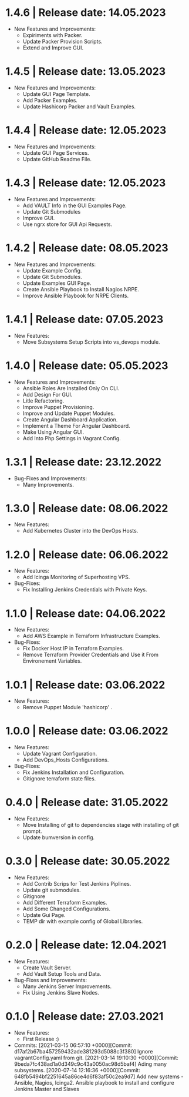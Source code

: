 1.4.6	|	Release date: **14.05.2023**
============================================
* New Features and Improvements:
  - Expiriments with Packer.
  - Update Packer Provision Scripts.
  - Extend and Improve GUI.


1.4.5	|	Release date: **13.05.2023**
============================================
* New Features and Improvements:
  - Update GUI Page Template.
  - Add Packer Examples.
  - Update Hashicorp Packer and Vault Examples.


1.4.4	|	Release date: **12.05.2023**
============================================
* New Features and Improvements:
  - Update GUI Page Services.
  - Update GitHub Readme File.


1.4.3	|	Release date: **12.05.2023**
============================================
* New Features and Improvements:
  - Add VAULT Info in the GUI Examples Page.
  - Update Git Submodules
  - Improve GUI.
  - Use ngrx store for GUI Api Requests.


1.4.2	|	Release date: **08.05.2023**
============================================
* New Features and Improvements:
  - Update Example Config.
  - Update Git Submodules.
  - Update Examples GUI Page.
  - Create Ansible Playbook to Install Nagios NRPE.
  - Improve Ansible Playbook for NRPE Clients.


1.4.1	|	Release date: **07.05.2023**
============================================
* New Features:
  - Move Subsystems Setup Scripts into vs_devops module.


1.4.0	|	Release date: **05.05.2023**
============================================
* New Features and Improvements:
  - Ansible Roles Are Installed Only On CLI.
  - Add Design For GUI.
  - Litle Refactoring.
  - Improve Puppet Provisioning.
  - Improve and Update Puppet Modules.
  - Create Angular Dashboard Application.
  - Implement a Theme For Angular Dashboard.
  - Make Using Angular GUI.
  - Add Into Php Settings in Vagrant Config.


1.3.1	|	Release date: **23.12.2022**
============================================
* Bug-Fixes and Improvements:
  - Many Improvements.


1.3.0	|	Release date: **08.06.2022**
============================================
* New Features:
  - Add Kubernetes Cluster into the DevOps Hosts.


1.2.0	|	Release date: **06.06.2022**
============================================
* New Features:
  - Add Icinga Monitoring of Superhosting VPS.
* Bug-Fixes:
  - Fix Installing Jenkins Credentials with Private Keys.


1.1.0	|	Release date: **04.06.2022**
============================================
* New Features:
  - Add AWS Example in Terraform Infrastructure Examples.
* Bug-Fixes:
  - Fix Docker Host IP in Terraforn Examples.
  - Remove Terraform Provider Credentials and Use it From Environement Variables.


1.0.1	|	Release date: **03.06.2022**
============================================
* New Features:
  - Remove Puppet Module 'hashicorp' .


1.0.0	|	Release date: **03.06.2022**
============================================
* New Features:
  - Update Vagrant Configuration.
  - Add DevOps_Hosts Configurations.
* Bug-Fixes:
  - Fix Jenkins Installation and Configuration.
  - Gitignore terraform state files.


0.4.0	|	Release date: **31.05.2022**
============================================
* New Features:
  - Move Installing of git to dependencies stage with installing of git prompt.
  - Update bumversion in config.


0.3.0	|	Release date: **30.05.2022**
============================================
* New Features:
  - Add Contrib Scrips for Test Jenkins Piplines.
  - Update git submodules.
  - Gitignore
  - Add Different Terraform Examples.
  - Add Some Changed Configurations.
  - Update Gui Page.
  - TEMP dir with example config of Global Libraries.


0.2.0	|	Release date: **12.04.2021**
============================================
* New Features:
  - Create Vault Server.
  - Add Vault Setup Tools and Data.
* Bug-Fixes and Improvements:
  - Many Jenkins Server Improvements.
  - Fix Using Jenkins Slave Nodes.


0.1.0	|	Release date: **27.03.2021**
============================================
* New Features:
  - First Release :)
* Commits:
	[2021-03-15 06:57:10 +0000][Commit: d17af2b67ba457259432ade381293d5088c3f380]
	  Ignore vagrantConfig.yaml from git.
	[2021-03-14 19:10:30 +0000][Commit: 9beda7fc438ad1a0d349c9c43a0050ac98d5baf4]
	  Ading many subsystems.
	[2020-07-14 12:16:36 +0000][Commit: 648fb5494bf2251645a86ce4d6f83af50c2ea9d7]
	  Add new systems - Ansible, Nagios, Icinga2. Ansible playbook to install and configure Jenkins Master and Slaves


